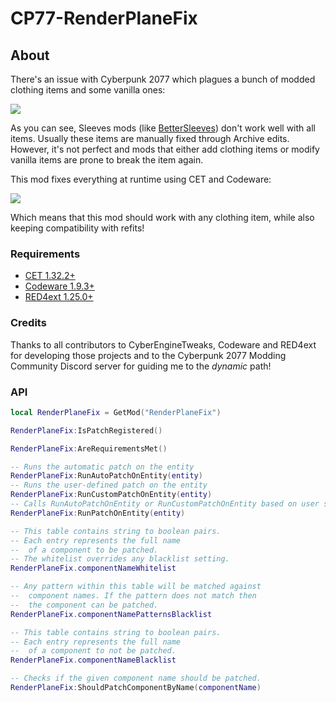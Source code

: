 # CP77-RenderPlaneFix

## About

There's an issue with Cyberpunk 2077 which plagues a bunch of modded
clothing items and some vanilla ones:

![](before.png)

As you can see, Sleeves mods (like [BetterSleeves](https://github.com/Marco4413/CP77-BetterSleeves))
don't work well with all items. Usually these items are manually
fixed through Archive edits. However, it's not perfect and mods
that either add clothing items or modify vanilla items are prone
to break the item again.

This mod fixes everything at runtime using CET and Codeware:

![](after.png)

Which means that this mod should work with any clothing item, while
also keeping compatibility with refits!

### Requirements

- [CET 1.32.2+](https://github.com/yamashi/CyberEngineTweaks)
- [Codeware 1.9.3+](https://github.com/psiberx/cp2077-codeware)
- [RED4ext 1.25.0+](https://github.com/WopsS/RED4ext)

### Credits

Thanks to all contributors to CyberEngineTweaks, Codeware and RED4ext
for developing those projects and to the Cyberpunk 2077 Modding Community
Discord server for guiding me to the *dynamic* path!


### API

```lua
local RenderPlaneFix = GetMod("RenderPlaneFix")

RenderPlaneFix:IsPatchRegistered()

RenderPlaneFix:AreRequirementsMet()

-- Runs the automatic patch on the entity
RenderPlaneFix:RunAutoPatchOnEntity(entity)
-- Runs the user-defined patch on the entity
RenderPlaneFix:RunCustomPatchOnEntity(entity)
-- Calls RunAutoPatchOnEntity or RunCustomPatchOnEntity based on user settings
RenderPlaneFix:RunPatchOnEntity(entity)

-- This table contains string to boolean pairs.
-- Each entry represents the full name
--  of a component to be patched.
-- The whitelist overrides any blacklist setting.
RenderPlaneFix.componentNameWhitelist

-- Any pattern within this table will be matched against
--  component names. If the pattern does not match then
--  the component can be patched.
RenderPlaneFix.componentNamePatternsBlacklist

-- This table contains string to boolean pairs.
-- Each entry represents the full name
--  of a component to not be patched.
RenderPlaneFix.componentNameBlacklist

-- Checks if the given component name should be patched.
RenderPlaneFix:ShouldPatchComponentByName(componentName)
```
